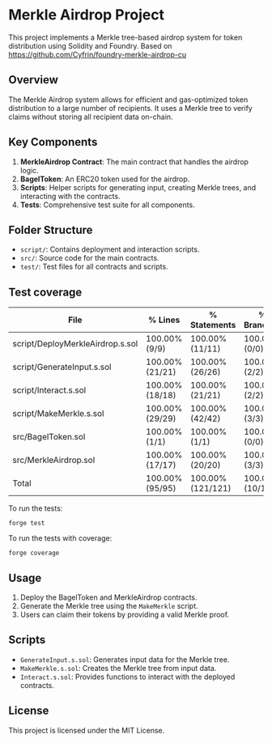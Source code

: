# Merkle Airdrop Project

This project implements a Merkle tree-based airdrop system for token distribution using Solidity and Foundry.
Based on https://github.com/Cyfrin/foundry-merkle-airdrop-cu

## Overview

The Merkle Airdrop system allows for efficient and gas-optimized token distribution to a large number of recipients. It uses a Merkle tree to verify claims without storing all recipient data on-chain.

## Key Components

1. **MerkleAirdrop Contract**: The main contract that handles the airdrop logic.
2. **BagelToken**: An ERC20 token used for the airdrop.
3. **Scripts**: Helper scripts for generating input, creating Merkle trees, and interacting with the contracts.
4. **Tests**: Comprehensive test suite for all components.

## Folder Structure

- `script/`: Contains deployment and interaction scripts.
- `src/`: Source code for the main contracts.
- `test/`: Test files for all contracts and scripts.

## Test coverage

| File                             | % Lines         | % Statements      | % Branches      | % Funcs        |
|----------------------------------|-----------------|-------------------|-----------------|----------------|
| script/DeployMerkleAirdrop.s.sol | 100.00% (9/9)   | 100.00% (11/11)   | 100.00% (0/0)   | 50.00% (1/2)   |
| script/GenerateInput.s.sol       | 100.00% (21/21) | 100.00% (26/26)   | 100.00% (2/2)   | 100.00% (2/2)  |
| script/Interact.s.sol            | 100.00% (18/18) | 100.00% (21/21)   | 100.00% (2/2)   | 100.00% (7/7)  |
| script/MakeMerkle.s.sol          | 100.00% (29/29) | 100.00% (42/42)   | 100.00% (3/3)   | 100.00% (3/3)  |
| src/BagelToken.sol               | 100.00% (1/1)   | 100.00% (1/1)     | 100.00% (0/0)   | 100.00% (2/2)  |
| src/MerkleAirdrop.sol            | 100.00% (17/17) | 100.00% (20/20)   | 100.00% (3/3)   | 100.00% (6/6)  |
| Total                            | 100.00% (95/95) | 100.00% (121/121) | 100.00% (10/10) | 95.45% (21/22) |

To run the tests:
```
forge test
```

To run the tests with coverage:
```
forge coverage
```

## Usage

1. Deploy the BagelToken and MerkleAirdrop contracts.
2. Generate the Merkle tree using the `MakeMerkle` script.
3. Users can claim their tokens by providing a valid Merkle proof.

## Scripts

- `GenerateInput.s.sol`: Generates input data for the Merkle tree.
- `MakeMerkle.s.sol`: Creates the Merkle tree from input data.
- `Interact.s.sol`: Provides functions to interact with the deployed contracts.

## License

This project is licensed under the MIT License.
